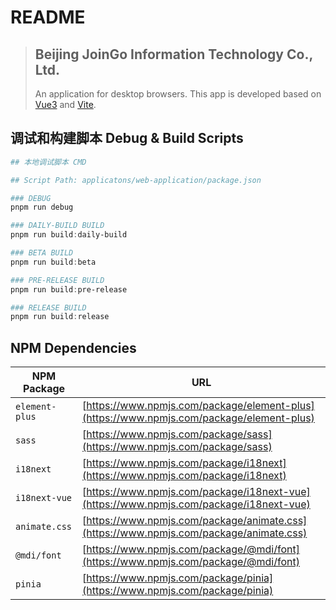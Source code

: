 # README

> ## Beijing JoinGo Information Technology Co., Ltd.
> 
> An application for desktop browsers. This app is developed based on [Vue3](https://cn.vuejs.org/) and [Vite](https://cn.vitejs.dev/).

## 调试和构建脚本 Debug & Build Scripts

```powershell
## 本地调试脚本 CMD

## Script Path: applicatons/web-application/package.json

### DEBUG
pnpm run debug

### DAILY-BUILD BUILD
pnpm run build:daily-build

### BETA BUILD
pnpm run build:beta

### PRE-RELEASE BUILD
pnpm run build:pre-release

### RELEASE BUILD
pnpm run build:release
```

## NPM Dependencies

| NPM Package    | URL                                                                                      |
| -------------- | ---------------------------------------------------------------------------------------- |
| `element-plus` | [https://www.npmjs.com/package/element-plus](https://www.npmjs.com/package/element-plus) |
| `sass`         | [https://www.npmjs.com/package/sass](https://www.npmjs.com/package/sass)                 |
| `i18next`      | [https://www.npmjs.com/package/i18next](https://www.npmjs.com/package/i18next)           |
| `i18next-vue`  | [https://www.npmjs.com/package/i18next-vue](https://www.npmjs.com/package/i18next-vue)   |
| `animate.css`  | [https://www.npmjs.com/package/animate.css](https://www.npmjs.com/package/animate.css)   |
| `@mdi/font`    | [https://www.npmjs.com/package/@mdi/font](https://www.npmjs.com/package/@mdi/font)       |
| `pinia`        | [https://www.npmjs.com/package/pinia](https://www.npmjs.com/package/pinia)               |
